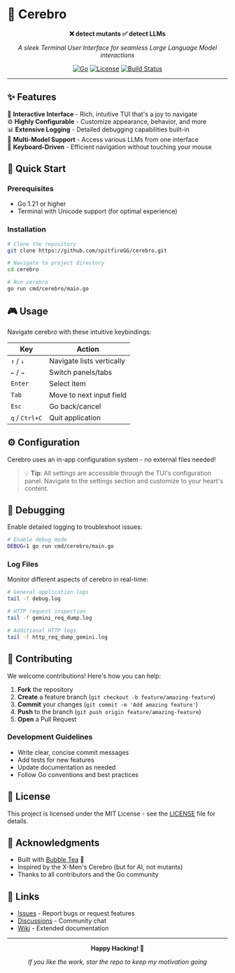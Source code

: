 # 🧠 Cerebro

<div align="center">

**❌ detect mutants ✅ detect LLMs**

*A sleek Terminal User Interface for seamless Large Language Model interactions*

[![Go](https://img.shields.io/badge/Go-1.21+-00ADD8?style=flat&logo=go)](https://golang.org/)
[![License](https://img.shields.io/badge/License-MIT-blue.svg)](LICENSE)
[![Build Status](https://img.shields.io/badge/Build-Passing-brightgreen.svg)]()

</div>

---

## ✨ Features

🎨 **Interactive Interface** - Rich, intuitive TUI that's a joy to navigate  
⚙️ **Highly Configurable** - Customize appearance, behavior, and more  
📊 **Extensive Logging** - Detailed debugging capabilities built-in  
🚀 **Multi-Model Support** - Access various LLMs from one interface  
🎯 **Keyboard-Driven** - Efficient navigation without touching your mouse  

## 🚀 Quick Start

### Prerequisites
- Go 1.21 or higher
- Terminal with Unicode support (for optimal experience)

### Installation

```bash
# Clone the repository
git clone https://github.com/spitfireGG/cerebro.git

# Navigate to project directory
cd cerebro

# Run cerebro
go run cmd/cerebro/main.go
```

## 🎮 Usage

Navigate cerebro with these intuitive keybindings:

| Key | Action |
|-----|--------|
| `↑` / `↓` | Navigate lists vertically |
| `←` / `→` | Switch panels/tabs |
| `Enter` | Select item |
| `Tab` | Move to next input field |
| `Esc` | Go back/cancel |
| `q` / `Ctrl+C` | Quit application |

## ⚙️ Configuration

Cerebro uses an in-app configuration system - no external files needed!

> 💡 **Tip**: All settings are accessible through the TUI's configuration panel. Navigate to the settings section and customize to your heart's content.

## 🐛 Debugging

Enable detailed logging to troubleshoot issues:

```bash
# Enable debug mode
DEBUG=1 go run cmd/cerebro/main.go
```

### Log Files

Monitor different aspects of cerebro in real-time:

```bash
# General application logs
tail -f debug.log

# HTTP request inspection
tail -f gemini_req_dump.log

# Additional HTTP logs
tail -f http_req_dump_gemini.log
```

## 🤝 Contributing

We welcome contributions! Here's how you can help:

1. **Fork** the repository
2. **Create** a feature branch (`git checkout -b feature/amazing-feature`)
3. **Commit** your changes (`git commit -m 'Add amazing feature'`)
4. **Push** to the branch (`git push origin feature/amazing-feature`)
5. **Open** a Pull Request

### Development Guidelines

- Write clear, concise commit messages
- Add tests for new features
- Update documentation as needed
- Follow Go conventions and best practices

## 📄 License

This project is licensed under the MIT License - see the [LICENSE](LICENSE) file for details.

## 🙏 Acknowledgments

- Built with [Bubble Tea](https://github.com/charmbracelet/bubbletea) 🫧
- Inspired by the X-Men's Cerebro (but for AI, not mutants)
- Thanks to all contributors and the Go community

## 🔗 Links

- [Issues](https://github.com/spitfireGG/cerebro/issues) - Report bugs or request features
- [Discussions](https://github.com/spitfireGG/cerebro/discussions) - Community chat
- [Wiki](https://github.com/spitfireGG/cerebro/wiki) - Extended documentation

---

<div align="center">

**Happy Hacking! 🎉**

*If you like the work, star the repo to keep my motivation going*

</div>
